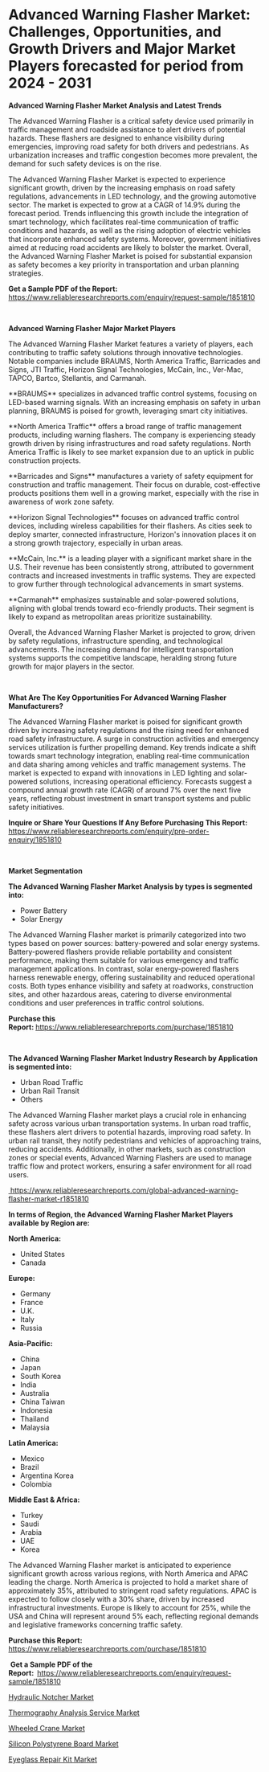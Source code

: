 <p><h1>Advanced Warning Flasher Market: Challenges, Opportunities, and Growth Drivers and Major Market Players forecasted for period from 2024 - 2031</h1></p><p><strong>Advanced Warning Flasher Market Analysis and Latest Trends</strong></p>
<p><p>The Advanced Warning Flasher is a critical safety device used primarily in traffic management and roadside assistance to alert drivers of potential hazards. These flashers are designed to enhance visibility during emergencies, improving road safety for both drivers and pedestrians. As urbanization increases and traffic congestion becomes more prevalent, the demand for such safety devices is on the rise.</p><p>The Advanced Warning Flasher Market is expected to experience significant growth, driven by the increasing emphasis on road safety regulations, advancements in LED technology, and the growing automotive sector. The market is expected to grow at a CAGR of 14.9% during the forecast period. Trends influencing this growth include the integration of smart technology, which facilitates real-time communication of traffic conditions and hazards, as well as the rising adoption of electric vehicles that incorporate enhanced safety systems. Moreover, government initiatives aimed at reducing road accidents are likely to bolster the market. Overall, the Advanced Warning Flasher Market is poised for substantial expansion as safety becomes a key priority in transportation and urban planning strategies.</p></p>
<p><strong>Get a Sample PDF of the Report:&nbsp;</strong> <a href="https://www.reliableresearchreports.com/enquiry/request-sample/1851810?utm_campaign=3&utm_medium=2&utm_source=Github&utm_content=ia&utm_term=18102024&utm_id=advanced-warning-flasher">https://www.reliableresearchreports.com/enquiry/request-sample/1851810</a></p>
<p>&nbsp;</p>
<p><strong>Advanced Warning Flasher Major Market Players</strong></p>
<p><p>The Advanced Warning Flasher Market features a variety of players, each contributing to traffic safety solutions through innovative technologies. Notable companies include BRAUMS, North America Traffic, Barricades and Signs, JTI Traffic, Horizon Signal Technologies, McCain, Inc., Ver-Mac, TAPCO, Bartco, Stellantis, and Carmanah.</p><p>**BRAUMS** specializes in advanced traffic control systems, focusing on LED-based warning signals. With an increasing emphasis on safety in urban planning, BRAUMS is poised for growth, leveraging smart city initiatives.</p><p>**North America Traffic** offers a broad range of traffic management products, including warning flashers. The company is experiencing steady growth driven by rising infrastructures and road safety regulations. North America Traffic is likely to see market expansion due to an uptick in public construction projects.</p><p>**Barricades and Signs** manufactures a variety of safety equipment for construction and traffic management. Their focus on durable, cost-effective products positions them well in a growing market, especially with the rise in awareness of work zone safety.</p><p>**Horizon Signal Technologies** focuses on advanced traffic control devices, including wireless capabilities for their flashers. As cities seek to deploy smarter, connected infrastructure, Horizon's innovation places it on a strong growth trajectory, especially in urban areas.</p><p>**McCain, Inc.** is a leading player with a significant market share in the U.S. Their revenue has been consistently strong, attributed to government contracts and increased investments in traffic systems. They are expected to grow further through technological advancements in smart systems.</p><p>**Carmanah** emphasizes sustainable and solar-powered solutions, aligning with global trends toward eco-friendly products. Their segment is likely to expand as metropolitan areas prioritize sustainability.</p><p>Overall, the Advanced Warning Flasher Market is projected to grow, driven by safety regulations, infrastructure spending, and technological advancements. The increasing demand for intelligent transportation systems supports the competitive landscape, heralding strong future growth for major players in the sector.</p></p>
<p>&nbsp;</p>
<p><strong>What Are The Key Opportunities For Advanced Warning Flasher Manufacturers?</strong></p>
<p><p>The Advanced Warning Flasher market is poised for significant growth driven by increasing safety regulations and the rising need for enhanced road safety infrastructure. A surge in construction activities and emergency services utilization is further propelling demand. Key trends indicate a shift towards smart technology integration, enabling real-time communication and data sharing among vehicles and traffic management systems. The market is expected to expand with innovations in LED lighting and solar-powered solutions, increasing operational efficiency. Forecasts suggest a compound annual growth rate (CAGR) of around 7% over the next five years, reflecting robust investment in smart transport systems and public safety initiatives.</p></p>
<p><strong>Inquire or Share Your Questions If Any Before Purchasing This Report:</strong> <a href="https://www.reliableresearchreports.com/enquiry/pre-order-enquiry/1851810?utm_campaign=3&utm_medium=2&utm_source=Github&utm_content=ia&utm_term=18102024&utm_id=advanced-warning-flasher">https://www.reliableresearchreports.com/enquiry/pre-order-enquiry/1851810</a></p>
<p>&nbsp;</p>
<p><strong>Market Segmentation</strong></p>
<p><strong>The Advanced Warning Flasher Market Analysis by types is segmented into:</strong></p>
<p><ul><li>Power Battery</li><li>Solar Energy</li></ul></p>
<p><p>The Advanced Warning Flasher market is primarily categorized into two types based on power sources: battery-powered and solar energy systems. Battery-powered flashers provide reliable portability and consistent performance, making them suitable for various emergency and traffic management applications. In contrast, solar energy-powered flashers harness renewable energy, offering sustainability and reduced operational costs. Both types enhance visibility and safety at roadworks, construction sites, and other hazardous areas, catering to diverse environmental conditions and user preferences in traffic control solutions.</p></p>
<p><strong>Purchase this Report:&nbsp;</strong><a href="https://www.reliableresearchreports.com/purchase/1851810?utm_campaign=3&utm_medium=2&utm_source=Github&utm_content=ia&utm_term=18102024&utm_id=advanced-warning-flasher">https://www.reliableresearchreports.com/purchase/1851810</a></p>
<p>&nbsp;</p>
<p><strong>The Advanced Warning Flasher Market Industry Research by Application is segmented into:</strong></p>
<p><ul><li>Urban Road Traffic</li><li>Urban Rail Transit</li><li>Others</li></ul></p>
<p><p>The Advanced Warning Flasher market plays a crucial role in enhancing safety across various urban transportation systems. In urban road traffic, these flashers alert drivers to potential hazards, improving road safety. In urban rail transit, they notify pedestrians and vehicles of approaching trains, reducing accidents. Additionally, in other markets, such as construction zones or special events, Advanced Warning Flashers are used to manage traffic flow and protect workers, ensuring a safer environment for all road users.</p></p>
<p><a href="https://www.reliableresearchreports.com/global-advanced-warning-flasher-market-r1851810?utm_campaign=3&utm_medium=2&utm_source=Github&utm_content=ia&utm_term=18102024&utm_id=advanced-warning-flasher">&nbsp;https://www.reliableresearchreports.com/global-advanced-warning-flasher-market-r1851810</a></p>
<p><strong>In terms of Region, the Advanced Warning Flasher Market Players available by Region are:</strong></p>
<p>
    <p> <strong> North America: </strong>
        <ul>
            <li>United States</li>
            <li>Canada</li>
        </ul>
        </p> 
    <p> <strong> Europe: </strong>
        <ul>
            <li>Germany</li>
            <li>France</li>
            <li>U.K.</li>
            <li>Italy</li>
            <li>Russia</li>
        </ul>
        </p> 
    <p> <strong> Asia-Pacific: </strong>
        <ul>
            <li>China</li>
            <li>Japan</li>
            <li>South Korea</li>
            <li>India</li>
            <li>Australia</li>
            <li>China Taiwan</li>
            <li>Indonesia</li>
            <li>Thailand</li>
            <li>Malaysia</li>
        </ul>
        </p> 
    <p> <strong> Latin America: </strong>
        <ul>
            <li>Mexico</li>
            <li>Brazil</li>
            <li>Argentina Korea</li>
            <li>Colombia</li>
        </ul>
        </p> 
    <p> <strong> Middle East & Africa: </strong>
        <ul>
            <li>Turkey</li>
            <li>Saudi</li>
            <li>Arabia</li>
            <li>UAE</li>
            <li>Korea</li>
        </ul>
    </p>
    </p>
<p><p>The Advanced Warning Flasher market is anticipated to experience significant growth across various regions, with North America and APAC leading the charge. North America is projected to hold a market share of approximately 35%, attributed to stringent road safety regulations. APAC is expected to follow closely with a 30% share, driven by increased infrastructural investments. Europe is likely to account for 25%, while the USA and China will represent around 5% each, reflecting regional demands and legislative frameworks concerning traffic safety.</p></p>
<p><strong>Purchase this Report: </strong><a href="https://www.reliableresearchreports.com/purchase/1851810?utm_campaign=3&utm_medium=2&utm_source=Github&utm_content=ia&utm_term=18102024&utm_id=advanced-warning-flasher">https://www.reliableresearchreports.com/purchase/1851810</a></p>
<p>&nbsp;<strong>Get a Sample PDF of the Report:&nbsp;&nbsp;</strong><a href="https://www.reliableresearchreports.com/enquiry/request-sample/1851810?utm_campaign=3&utm_medium=2&utm_source=Github&utm_content=ia&utm_term=18102024&utm_id=advanced-warning-flasher">https://www.reliableresearchreports.com/enquiry/request-sample/1851810</a></p>
<p><strong></strong></p>
<p><p><a href="https://issuu.com/reportprime-2/docs/hydraulic-notcher-market-size-2030._164b6dbda397ab?utm_campaign=3&utm_medium=2&utm_source=Github&utm_content=ia&utm_term=18102024&utm_id=advanced-warning-flasher">Hydraulic Notcher Market</a></p><p><a href="https://github.com/nifongekclosebn1/Market-Research-Report-List-1/blob/main/thermography-analysis-service-market.md?utm_campaign=3&utm_medium=2&utm_source=Github&utm_content=ia&utm_term=18102024&utm_id=advanced-warning-flasher">Thermography Analysis Service Market</a></p><p><a href="https://issuu.com/reportprime-2/docs/wheeled-crane-market-size-2030.pptx_e060470a66ac07?utm_campaign=3&utm_medium=2&utm_source=Github&utm_content=ia&utm_term=18102024&utm_id=advanced-warning-flasher">Wheeled Crane Market</a></p><p><a href="https://github.com/maximinauago/Market-Research-Report-List-1/blob/main/silicon-polystyrene-board-market.md?utm_campaign=3&utm_medium=2&utm_source=Github&utm_content=ia&utm_term=18102024&utm_id=advanced-warning-flasher">Silicon Polystyrene Board Market</a></p><p><a href="https://www.linkedin.com/pulse/global-eyeglass-repair-kit-market-trends-analysis-future-18ehe?utm_campaign=3&utm_medium=2&utm_source=Github&utm_content=ia&utm_term=18102024&utm_id=advanced-warning-flasher">Eyeglass Repair Kit Market</a></p></p>